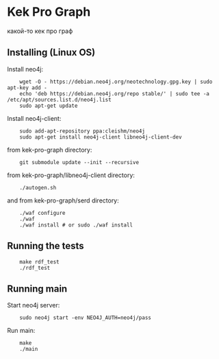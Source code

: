 # Kek Pro Graph
какой-то кек про граф

## Installing (Linux OS)
Install neo4j:

```
    wget -O - https://debian.neo4j.org/neotechnology.gpg.key | sudo apt-key add -
    echo 'deb https://debian.neo4j.org/repo stable/' | sudo tee -a /etc/apt/sources.list.d/neo4j.list
    sudo apt-get update
```
Install neo4j-client:
```
    sudo add-apt-repository ppa:cleishm/neo4j
    sudo apt-get install neo4j-client libneo4j-client-dev
```
from kek-pro-graph directory:
```
    git submodule update --init --recursive
```
from kek-pro-graph/libneo4j-client directory:
```
    ./autogen.sh
```
and from kek-pro-graph/serd directory:
```
    ./waf configure
    ./waf
    ./waf install # or sudo ./waf install
```

## Running the tests

```
    make rdf_test
    ./rdf_test
```

## Running main

Start neo4j server:
```
    sudo neo4j start -env NEO4J_AUTH=neo4j/pass
```
Run main:
```
    make
    ./main
```
